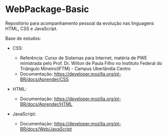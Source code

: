 # WebPackage-Basic
Repositório para acompanhamento pessoal da evolução nas linguagens HTML, CSS e JavaScript.

Base de estudos:

- CSS:
    - Referência: Curso de Sistemas para Internet, matéria de PWE ministrada pelo Prof. Dr. Wilton de Paula Filho no Instituto Federal do Triângulo Mineiro(IFTM) - Campus Uberlândia Centro
    - Documentação: https://developer.mozilla.org/pt-BR/docs/Aprender/CSS
    
- HTML:
    - Documentação: https://developer.mozilla.org/pt-BR/docs/Aprender/HTML
    
- JavaScript:
    - Documentação: https://developer.mozilla.org/pt-BR/docs/Web/JavaScript
